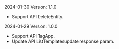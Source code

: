 2024-01-30 Version: 1.1.0
- Support API DeleteEntity.


2024-01-29 Version: 1.0.0
- Support API TagApp.
- Update API ListTemplatesupdate response param.


